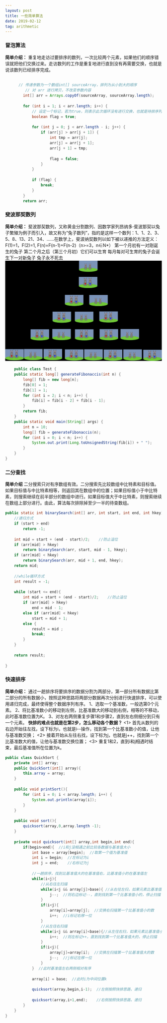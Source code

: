 ```yaml
---
layout: post
title: 一些简单算法
date: 2019-02-12
tag: arithmetic
---
```


### 冒泡算法
**简单介绍：**
    重复地走访过要排序的数列，一次比较两个元素，如果他们的顺序错误就把他们交换过来。走访数列的工作是重复地进行直到没有再需要交换，也就是说该数列已经排序完成。
```java

      // 传递参数为一个数组int[] sourceArray，排列为从小到大的顺序
         // 对 arr 进行拷贝，不改变参数内容
        int[] arr = Arrays.copyOf(sourceArray, sourceArray.length);
 
        for (int i = 1; i < arr.length; i++) {
            // 设定一个标记，若为true，则表示此次循环没有进行交换，也就是待排序列已经有序，排序已经完成。
            boolean flag = true;
 
            for (int j = 0; j < arr.length - i; j++) {
                if (arr[j] > arr[j + 1]) {
                    int tmp = arr[j];
                    arr[j] = arr[j + 1];
                    arr[j + 1] = tmp;
 
                    flag = false;
                }
            }
 
            if (flag) {
                break;
            }
        }
        return arr;

```

### 斐波那契数列
**简单介绍：**
    斐波那契数列，又称黄金分割数列、因数学家列昂纳多·斐波那契以兔子繁殖为例子而引入，故又称为“兔子数列”，指的是这样一个数列：1、1、2、3、5、8、13、21、34、……在数学上，斐波纳契数列以如下被以递推的方法定义：F(1)=1，F(2)=1, F(n)=F(n-1)+F(n-2)（n>=3，n∈N*）
    第一个月初有一对刚诞生的兔子
    第二个月之后（第三个月初）它们可以生育
    每月每对可生育的兔子会诞生下一对新兔子
    兔子永不死去
    ![图片](/images/posts/arithmetic/1560925667.jpg)

```java
    public class Test {
    public static long[] generateFibonaccis(int n) {
        long[] fib = new long[n];
        fib[0] = 1;
        fib[1] = 1;
        for (int i = 2; i < n; i++) {
            fib[i] = fib[i - 2] + fib[i - 1];
        }
        return fib;
    }
    public static void main(String[] args) {
        int n = 10;
        long[] fib = generateFibonaccis(n);
        for (int i = 0; i < n; i++) {
            System.out.print(Long.toUnsignedString(fib[i]) + " ");
        }
    }
}
```


### 二分查找
**简单介绍**
    二分搜索只对有序数组有效。二分搜索先比较数组中比特素和目标值。如果目标值与中比特素相等，则返回其在数组中的位置；如果目标值小于中比特素，则搜索继续在前半部分的数组中进行。如果目标值大于中比特素，则搜索继续在数组上部分进行。由此，算法每次排除掉至少一半的待查数组。

```java
public static int binarySearch(int[] arr, int start, int end, int hkey){
    //递归方式
    if (start > end)
        return -1;

    int mid = start + (end - start)/2;    //防止溢位
    if (arr[mid] > hkey)
        return binarySearch(arr, start, mid - 1, hkey);
    if (arr[mid] < hkey)
        return binarySearch(arr, mid + 1, end, hkey);
    return mid;  

    //while循环方式
    int result = -1;

    while (start <= end){
        int mid = start + (end - start)/2;    //防止溢位
        if (arr[mid] > hkey)
            end = mid - 1;
        else if (arr[mid] < hkey)
            start = mid + 1;
        else {
            result = mid ;  
            break;
        }
    }

    return result;

}
```

### 快速排序
**简单介绍：**
通过一趟排序将要排序的数据分割为两部分，第一部分所有数据比第二部分的所有数据小，按照这种思路将两部分数据再次分别进行快速排序，可以使用递归完成，最终使得整个数据序列有序。
1、选取一个基准数，一般选第0个元素。
2、将比基准数小的移动到左侧，比基准数大的移动到右侧，相等的不移动，此时基准数位置为K。
3、对左右两侧重复步骤1和步骤2，直到左右侧细分到只有一个元素。
**快排的难点也就是在第2步，怎么移动各个数据？**
<1> 首先从数列的右边开始往左找，设下标为i，也就是i--操作，找到第一个比基准数小的值，让他与基准数交换；
<2> 接着开始从左往右找，设下标为j，也就是j++，找到第一个比基准数大的值，让他与基准数交换位置；
<3> 重复1和2，直到i和j相遇时结束，最后基准值所在位置为k。

```java
public class QuickSort {
    private int[] array;
    public QuickSort(int[] array){
        this.array = array;
    }
    
    public void printSort(){
        for (int i = 0; i < array.length; i++) {
            System.out.println(array[i]);
        }
    }
    
    public void sort(){
        quicksort(array,0,array.length -1);
    }
    
    private void quicksort(int[] array,int begin,int end){
        if(begin<end){  //i和j没相遇之前比较各数据与基准值大小
            int base = array[begin];  //取第一个值为基准值
            int i = begin;  //左标记为i
            int j = end;    //右标记为j
            
            //一趟排序，找到比基准值大的在基准值右，比基准值小的在基准值左
            while(i<j){
                //从右往左扫描
                while(i<j && array[j]>base){ //从右往左扫，如果元素比基准值大
                    j--;  //则右边标记--，直到找到第一个比基准值小的，停止扫描
                }
                if(i<j){
                    array[i]=array[j];  //交换右扫描第一个比基准值小的数
                    i++;  //i标记右移一位
                }
                //从左往右扫描
                while(i<j && array[i]<base){//从左往右扫，如果元素比基准值小
                    i++;  //则左标记++，直到找到第一个比基准值大的，停止扫描
                }
                if(i<j){
                    array[j]=array[i];  //交换左扫描第一个比基准值大的数
                    j--;  //j标记左移一位
                }
            }  //此时基准值左右两侧相对有序
            
            array[i] = base;  //此时i为中间位置k
            
            quicksort(array,begin,i-1);  //左侧按照快排思路，递归
            
            quicksort(array,i+1,end);    //右侧按照快排思路，递归
        }
    }    
}
```